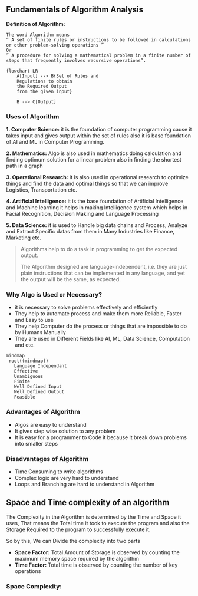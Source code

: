 ## Fundamentals of Algorithm Analysis
**Definition of Algorithm:**
```
The word Algorithm means 
” A set of finite rules or instructions to be followed in calculations or other problem-solving operations ”
Or
” A procedure for solving a mathematical problem in a finite number of steps that frequently involves recursive operations”.
```
```mermaid
flowchart LR
    A[Input] --> B{Set of Rules and 
    Regulations to obtain
    the Required Output
    from the given input}

    B --> C[Output]
```

    
### **Uses of Algorithm**

**1. Computer Science:** it is the foundation of computer programming cause it takes input and gives output within the set of rules also it is base foundation of AI and ML in Computer Programming.

**2. Mathematics:** Algo is also used in mathematics doing calculation and finding optimum solution for a linear problem also in finding the shortest path in a graph

**3. Operational Research:** it is also used in operational research to optimize things and find the data and optimal things so that we can improve Logistics, Transportation etc.

**4. Artificial Intelligence:** it is the base foundation of Artificial Intelligence and Machine learning it helps in making Intelligence system which helps in Facial Recognition, Decision Making and Language Processing

**5. Data Science:** it is used to Handle big data chains and Process, Analyze and Extract Specific datas from them in Many Industries like Finance, Marketing etc.


>Algorithms help to do a task in programming to get the expected output.
>
>The Algorithm designed are language-independent, i.e. they are just plain instructions that can be implemented in any language, and yet the output will be the same, as expected.

### Why Algo is Used or Necessary?
+ it is necessary to solve problems effectively and efficiently
+ They help to automate process and make them more Reliable, Faster and Easy to use
+ They help Computer do the process or things that are impossible to do by Humans Manually
+ They are used in Different Fields like AI, ML, Data Science, Computation and etc.


 ```mermaid
mindmap
  root((mindmap))
    Language Independant
    Effective
    Unambiguous
    Finite
    Well Defined Input
    Well Defined Output
    Feasible

```

### Advantages of Algorithm
- Algos are easy to understand
- It gives step wise solution to any problem
- It is easy for a programmer to Code it because it break down problems into smaller steps

### Disadvantages of Algorithm
- Time Consuming to write algorithms
- Complex logic are very hard to understand
- Loops and Branching are hard to understand in Algorithm
  
## Space and Time complexity of an algorithm
The Complexity in the Algorithm is determined by the Time and Space it uses, That means the Total time it took to execute the program and also the Storage Required to the program to successfully execute it.

So by this,
We can Divide the complexity into two parts

- **Space Factor:** Total Amount of Storage is observed by counting the maximum memory space required by the algorithm
- **Time Factor:** Total time is observed by counting the number of key operations

### Space Complexity: 
